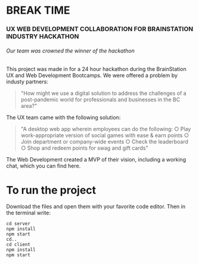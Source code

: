 # BREAK TIME
### UX WEB DEVELOPMENT COLLABORATION FOR BRAINSTATION INDUSTRY HACKATHON
###### Our team was crowned the winner of the hackathon

This project was made in for a 24 hour hackathon during the BrainStation UX and Web Development Bootcamps. 
We were offered a problem by industy partners: 
>"How might we use a digital solution to address the challenges of a post-pandemic world for professionals and businesses in the BC area?"

The UX team came with the following solution:
>"A desktop web app wherein employees can do the following:
○ Play work-appropriate version of social games with ease & earn points
○ Join department or company-wide events
○ Check the leaderboard
○ Shop and redeem points for swag and gift cards"

The Web Development created a MVP of their vision, including a working chat, which you can find here.

# To run the project

Download the files and open them with your favorite code editor.
Then in the terminal write: 
```
cd server
npm install
npm start
cd..
cd client
npm install
npm start

```

